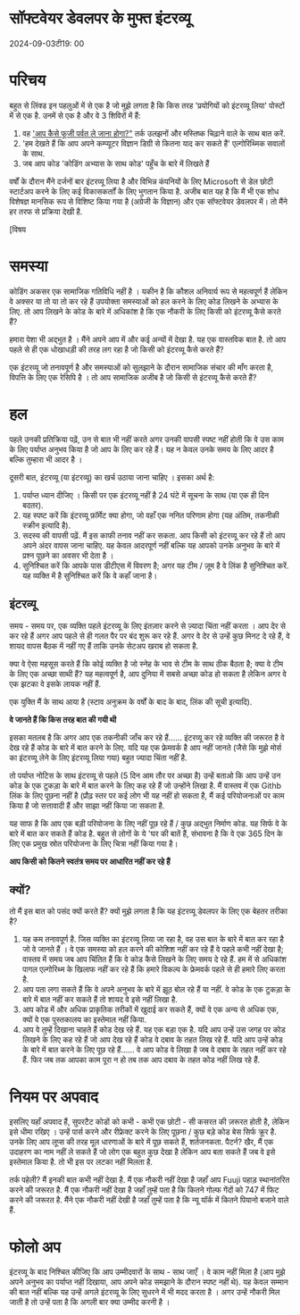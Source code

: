 # सॉफ्टवेयर डेवलपर के मुफ्त इंटरव्यू

<!--category-- Interviewing -->
<datetime class="hidden">2024-09-03टी19: 00</datetime>

# परिचय

बहुत से लिंक्ड इन पहलुओं में से एक है जो मुझे लगता है कि किस तरह 'प्रयोगियों को इंटरव्यू लिया' पोस्टों में से एक है. उनमें से एक है और वे 3 शिविरों में हैं:

1. वह ['आप कैसे फूजी पर्वत ले जाना होगा?"](https://amzn.to/3ZbvgBp) तर्क उलझनों और मस्तिष्क चिढ़ाने वाले के साथ बात करें.
2. 'हम देखते हैं कि आप अपने कम्प्यूटर विज्ञान डिग्री से कितना याद कर सकते हैं' एल्गोरिथ्मिक सवालों के साथ.
3. जब आप कोड 'कोडिंग अभ्यास के साथ कोड' पहुँच के बारे में लिखते हैं

वर्षों के दौरान मैंने दर्जनों बार इंटरव्यू लिया है और विभिन्न कंपनियों के लिए Microsoft से डेल छोटी स्टार्टअप करने के लिए कई विकासकर्ताों के लिए भुगतान किया है. अजीब बात यह है कि मैं भी एक शोध विशेषज्ञ मानसिक रूप से विशिष्ट किया गया है (अग्रेजी के विज्ञान) और एक सॉफ्टवेयर डेवलपर में। तो मैंने हर तरफ से प्रक्रिया देखी है.

[विषय

# समस्या

कोडिंग अकसर एक सामाजिक गतिविधि नहीं है । यकीन है कि कौशल अनिवार्य रूप से महत्वपूर्ण हैं लेकिन वे अक्सर या तो या तो कर रहे हैं उपयोक्ता समस्याओं को हल करने के लिए कोड लिखने के अभ्यास के लिए. तो आप लिखने के कोड के बारे में अधिकांश है कि एक नौकरी के लिए किसी को इंटरव्यू कैसे करते हैं?

हमारा पेशा भी अद्‌भुत है । मैंने अपने आप में और कई अन्यों में देखा है. यह एक वास्तविक बात है. तो आप पहले से ही एक धोखाधड़ी की तरह लग रहा है जो किसी को इंटरव्यू कैसे करते हैं?

एक इंटरव्यू जो तनावपूर्ण है और समस्याओं को सुलझाने के दौरान सामाजिक संचार की माँग करता है, विपत्ति के लिए एक रेसिपि है । तो आप सामाजिक अजीब है जो किसी से इंटरव्यू कैसे करते हैं?

# हल

पहले उनकी प्रतिक्रिया पढ़ें, उन से बात भी नहीं करते अगर उनकी वापसी स्पष्ट नहीं होती कि वे उस काम के लिए पर्याप्त अनुभव किया है जो आप के लिए कर रहे हैं। यह न केवल उनके समय के लिए आदर है बल्कि तुम्हारा भी आदर है ।

दूसरी बात, इंटरव्यू (या इंटरव्यू) का खर्च उठाया जाना चाहिए । इसका अर्थ है:

1. पर्याप्त ध्यान दीजिए । किसी पर एक इंटरव्यू नहीं है 24 घंटे में सूचना के साथ (या एक ही दिन बदतर).
2. यह स्पष्ट करें कि इंटरव्यू फ़ॉर्मेट क्या होगा, जो वहाँ एक ननित परिणाम होगा (यह अंतिम, तकनीकी स्क्रीन इत्यादि है).
3. सदस्य की वापसी पढ़ें. मैं इस काफी तनाव नहीं कर सकता. आप किसी को इंटरव्यू कर रहे हैं तो आप अपने अंदर वापस जाना चाहिए. यह केवल आदरपूर्ण नहीं बल्कि यह आपको उनके अनुभव के बारे में प्रश्‍न पूछने का अवसर भी देता है ।
4. सुनिश्चित करें कि आपके पास डीटीएस में विवरण है; अगर यह टीम / ज़ूम है वे लिंक है सुनिश्चित करें. यह व्यक्ति में है सुनिश्चित करें कि वे कहाँ जाना है।

## इंटरव्यू

समय - समय पर, एक व्यक्‍ति पहले इंटरव्यू के लिए इंतज़ार करने से ज़्यादा चिंता नहीं करता । आप देर से कर रहे हैं अगर आप पहले से ही गलत पैर पर बंद शुरू कर रहे हैं. अगर वे देर से उन्हें कुछ मिनट दे रहे हैं, वे शायद वापस बैठक में नहीं गए हैं ताकि उनके सेटअप खराब हो सकता है.

क्या वे ऐसा महसूस करते हैं कि कोई व्यक्‍ति है जो स्नेह के भाव से टीम के साथ ठीक बैठता है; क्या वे टीम के लिए एक अच्छा साथी हैं? यह महत्वपूर्ण है, आप दुनिया में सबसे अच्छा कोड हो सकता है लेकिन अगर वे एक झटका वे इसके लायक नहीं हैं.

एक युक्ति मैं के साथ आया है (स्टाव अनुक्रम के वर्षों के बाद के बाद, लिंक की सूची इत्यादि).

**वे जानते हैं कि किस तरह बात की गयी थी**

इसका मतलब है कि अगर आप एक तकनीकी जाँच कर रहे हैं...... इंटरव्यू कर रहे व्यक्ति की जरूरत है वे देख रहे हैं कोड के बारे में बात करने के लिए.
यदि यह एक फ्रेमवर्क है आप नहीं जानते (जैसे कि मुझे मोर्स का इंटरव्यू लेने के लिए इंटरव्यू लिया गया) बहुत ज्यादा चिंता नहीं है.

तो पर्याप्त नोटिस के साथ इंटरव्यू से पहले (5 दिन आम तौर पर अच्छा है) उन्हें बताओ कि आप उन्हें उन कोड के एक टुकड़ा के बारे में बात करने के लिए कह रहे हैं जो उन्होंने लिखा है. मैं वास्तव में एक Githb लिंक के लिए पूछना नहीं है (प्रौढ़ स्तर पर कई लोग भी यह नहीं हो सकता है, मैं कई परियोजनाओं पर काम किया है जो सत्तावादी हैं और साझा नहीं किया जा सकता है.

यह साफ है कि आप एक बड़ी परियोजना के लिए नहीं पूछ रहे हैं / कुछ अद्‌भुत निर्माण कोड. यह सिर्फ वे के बारे में बात कर सकते हैं कोड है. बहुत से लोगों के ये 'घर की बातें हैं, संभावना है कि वे एक 365 दिन के लिए एक प्रमुख स्रोत परियोजना के लिए चित्रा नहीं किया गया है।

**आप किसी को कितने स्वतंत्र समय पर आधारित नहीं कर रहे हैं**

## क्यों?

तो मैं इस बात को पसंद क्यों करते हैं? क्यों मुझे लगता है कि यह इंटरव्यू डेवलपर के लिए एक बेहतर तरीका है?

1. यह कम तनावपूर्ण है. जिस व्यक्‍ति का इंटरव्यू लिया जा रहा है, वह उस बात के बारे में बात कर रहा है जो वे जानते हैं । वे एक समस्या को हल करने की कोशिश नहीं कर रहे हैं वे पहले कभी नहीं देखा है; वास्तव में समय जब आप चिंतित हैं कि वे कोड कैसे लिखने के लिए समय दे रहे हैं.
   हम में से अधिकांश पागल एल्गोरिथ्म के खिलाफ नहीं कर रहे हैं कि हमारे विकल्प के फ्रेमवर्क पहले से ही हमारे लिए करता है.
2. आप पता लगा सकते हैं कि वे अपने अनुभव के बारे में झूठ बोल रहे हैं या नहीं. वे कोड के एक टुकड़ा के बारे में बात नहीं कर सकते हैं तो शायद वे इसे नहीं लिखा है.
3. आप कोड में और अधिक प्राकृतिक तरीकों में खुदाई कर सकते हैं, क्यों वे एक अन्य से अधिक एक, क्यों वे एक पुस्तकालय का इस्तेमाल नहीं किया.
4. आप वे तुम्हें दिखाना चाहते हैं कोड देख रहे हैं. यह एक बड़ा एक है. यदि आप उन्हें उस जगह पर कोड लिखने के लिए कह रहे हैं जो आप देख रहे हैं कोड वे दबाव के तहत लिख रहे हैं. यदि आप उन्हें कोड के बारे में बात करने के लिए पूछ रहे हैं...... वे आप कोड वे लिखा है जब वे दबाव के तहत नहीं कर रहे हैं. फिर जब तक आपका काम पूरा न हो तब तक आप दबाव के तहत कोड नहीं लिख रहे हैं.

# नियम पर अपवाद

इसलिए यहाँ अपवाद हैं, सुपरटैट कोडों को कभी - कभी एक छोटी - सी कसरत की ज़रूरत होती है, लेकिन इसे धीमा रखिए । उन्हें पार्स करने और रीफ्रेक्ट करने के लिए पूछना / कुछ बड़े कोड बेस सिर्फ क्रूर है.
उनके लिए आप लूप्स की तरह मूल धारणाओं के बारे में पूछ सकते हैं, शर्तजनकता.
पैटर्न? खैर, मैं एक उदाहरण का नाम नहीं ले सकते हैं जो लोग एक बहुत कुछ देखा है लेकिन आप बता सकते हैं जब वे इसे इस्तेमाल किया है. तो भी इस पर लटका नहीं मिलता है.

तर्क पहेली? मैं इनकी बात कभी नहीं देखा है. मैं एक नौकरी नहीं देखा है जहाँ आप Fuuji पहाड़ स्थानांतरित करने की जरूरत है. मैं एक नौकरी नहीं देखा है जहाँ तुम्हें पता है कि कितने गोल्फ गेंदों को 747 में फिट करने की जरूरत है. मैंने एक नौकरी नहीं देखी है जहाँ तुम्हें पता है कि न्यू यॉर्क में कितने पियानो बजाने वाले हैं.

# फोलो अप

इंटरव्यू के बाद निश्‍चित कीजिए कि आप उम्मीदवारों के साथ - साथ जाएँ । वे काम नहीं मिला है (आप मुझे अपने अनुभव का पर्याप्त नहीं दिखाया, आप अपने कोड समझाने के दौरान स्पष्ट नहीं थे).
यह केवल सम्मान की बात नहीं बल्कि यह उन्हें अगले इंटरव्यू के लिए सुधरने में भी मदद करता है ।
अगर उन्हें नौकरी मिल जाती है तो उन्हें पता है कि अगली बार क्या उम्मीद करनी है ।